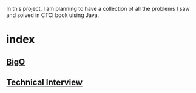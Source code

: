 In this project, I am planning to have a collection of all the problems I saw and solved in CTCI book uising Java.

# index
## [BigO](src/main/java/wassouf/ali/ctci/bigO) 
## [Technical Interview](src/main/java/wassouf/ali/ctci/technicalinterview) 
